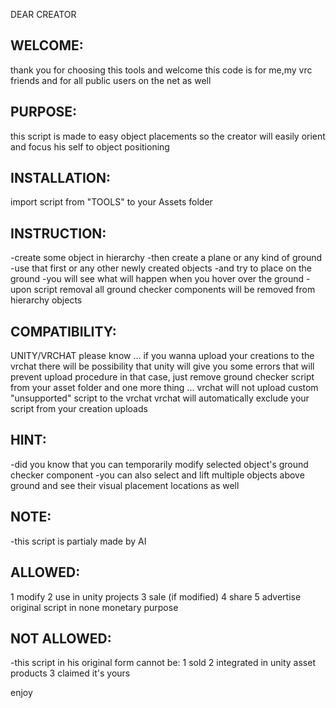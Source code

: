 DEAR CREATOR

WELCOME:
--------
thank you for choosing this tools and welcome this code is for me,my vrc friends and for all public users on the net as well

PURPOSE:
--------
this script is made to easy object placements so the creator will easily orient and focus his self to object positioning

INSTALLATION:
-------------
import script from "TOOLS" to your Assets folder

INSTRUCTION:
------------
-create some object in hierarchy -then create a plane or any kind of ground -use that first or any other newly created objects -and try to place on the ground -you will see what will happen when you hover over the ground -upon script removal all ground checker components will be removed from hierarchy objects

COMPATIBILITY:
--------------
UNITY/VRCHAT please know ... if you wanna upload your creations to the vrchat there will be possibility that unity will give you some errors that will prevent upload procedure in that case, just remove ground checker script from your asset folder
and one more thing ... vrchat will not upload custom "unsupported" script to the vrchat vrchat will automatically exclude your script from your creation uploads

HINT:
-----
-did you know that you can temporarily modify selected object's ground checker component -you can also select and lift multiple objects above ground and see their visual placement locations as well

NOTE:
-----
-this script is partialy made by AI

ALLOWED:
--------
1 modify 2 use in unity projects 3 sale (if modified) 4 share 5 advertise original script in none monetary purpose

NOT ALLOWED:
------------
-this script in his original form cannot be: 1 sold 2 integrated in unity asset products 3 claimed it's yours

enjoy
